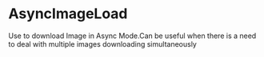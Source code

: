 AsyncImageLoad
==============

Use to download Image in Async Mode.Can be useful when there is a need to deal with multiple images downloading simultaneously
